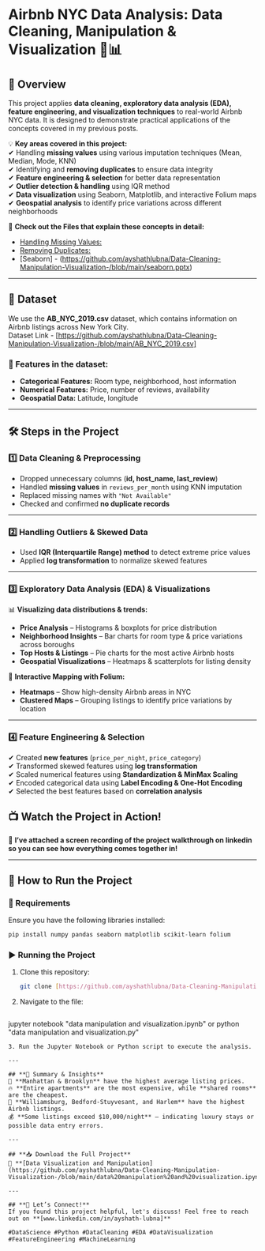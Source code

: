 # **Airbnb NYC Data Analysis: Data Cleaning, Manipulation & Visualization** 🏡📊  

## **📌 Overview**  
This project applies **data cleaning, exploratory data analysis (EDA), feature engineering, and visualization techniques** to real-world Airbnb NYC data. It is designed to demonstrate practical applications of the concepts covered in my previous posts.  

💡 **Key areas covered in this project:**  
✔ Handling **missing values** using various imputation techniques (Mean, Median, Mode, KNN)  
✔ Identifying and **removing duplicates** to ensure data integrity  
✔ **Feature engineering & selection** for better data representation  
✔ **Outlier detection & handling** using IQR method  
✔ **Data visualization** using Seaborn, Matplotlib, and interactive Folium maps  
✔ **Geospatial analysis** to identify price variations across different neighborhoods  

🔗 **Check out the Files that explain these concepts in detail:**  
- [Handling Missing Values:](https://github.com/ayshathlubna/Data-Cleaning-Manipulation-Visualization-/blob/main/Handling%20Missing%20Values%20in%20Data%20Analysis.pptx)
- [Removing Duplicates:](https://github.com/ayshathlubna/Data-Cleaning-Manipulation-Visualization-/blob/main/handling%20duplicates.pptx)
- [Seaborn] - (https://github.com/ayshathlubna/Data-Cleaning-Manipulation-Visualization-/blob/main/seaborn.pptx)

---

## **📂 Dataset**  
We use the **AB_NYC_2019.csv** dataset, which contains information on Airbnb listings across New York City.  
Dataset Link - [https://github.com/ayshathlubna/Data-Cleaning-Manipulation-Visualization-/blob/main/AB_NYC_2019.csv]

### **🔹 Features in the dataset:**  
- **Categorical Features:** Room type, neighborhood, host information  
- **Numerical Features:** Price, number of reviews, availability  
- **Geospatial Data:** Latitude, longitude  

---

## **🛠 Steps in the Project**  

### **1️⃣ Data Cleaning & Preprocessing**  
- Dropped unnecessary columns (**id, host_name, last_review**)  
- Handled **missing values** in `reviews_per_month` using KNN imputation  
- Replaced missing names with `"Not Available"`  
- Checked and confirmed **no duplicate records**  

---

### **2️⃣ Handling Outliers & Skewed Data**  
- Used **IQR (Interquartile Range) method** to detect extreme price values  
- Applied **log transformation** to normalize skewed features  

---

### **3️⃣ Exploratory Data Analysis (EDA) & Visualizations**  
📊 **Visualizing data distributions & trends:**  
- **Price Analysis** – Histograms & boxplots for price distribution  
- **Neighborhood Insights** – Bar charts for room type & price variations across boroughs  
- **Top Hosts & Listings** – Pie charts for the most active Airbnb hosts  
- **Geospatial Visualizations** – Heatmaps & scatterplots for listing density  

📍 **Interactive Mapping with Folium:**  
- **Heatmaps** – Show high-density Airbnb areas in NYC  
- **Clustered Maps** – Grouping listings to identify price variations by location  

---

### **4️⃣ Feature Engineering & Selection**  
✔ Created **new features** (`price_per_night`, `price_category`)  
✔ Transformed skewed features using **log transformation**  
✔ Scaled numerical features using **Standardization & MinMax Scaling**  
✔ Encoded categorical data using **Label Encoding & One-Hot Encoding**  
✔ Selected the best features based on **correlation analysis**  



## **📺 Watch the Project in Action!**  
🎥 **I’ve attached a screen recording of the project walkthrough on linkedin so you can see how everything comes together in!**  


---

## **📂 How to Run the Project**  
### **🔧 Requirements**  
Ensure you have the following libraries installed:  

```python
pip install numpy pandas seaborn matplotlib scikit-learn folium
```

### **▶ Running the Project**  
1. Clone this repository:  
   ```bash
   git clone [https://github.com/ayshathlubna/Data-Cleaning-Manipulation-Visualization-]
   ```
2. Navigate to the file:  
   ```bash
  jupyter notebook "data manipulation and visualization.ipynb"
  or
  python "data manipulation and visualization.py"

   ```
3. Run the Jupyter Notebook or Python script to execute the analysis.  

---

## **📜 Summary & Insights**  
🏡 **Manhattan & Brooklyn** have the highest average listing prices.  
🔥 **Entire apartments** are the most expensive, while **shared rooms** are the cheapest.  
📍 **Williamsburg, Bedford-Stuyvesant, and Harlem** have the highest Airbnb listings.  
💰 **Some listings exceed $10,000/night** – indicating luxury stays or possible data entry errors.  

---

## **📥 Download the Full Project**  
📂 **[Data Visualization and Manipulation](https://github.com/ayshathlubna/Data-Cleaning-Manipulation-Visualization-/blob/main/data%20manipulation%20and%20visualization.ipynb)**  

---

## **📢 Let’s Connect!**  
If you found this project helpful, let's discuss! Feel free to reach out on **[www.linkedin.com/in/ayshath-lubna]**  

#DataScience #Python #DataCleaning #EDA #DataVisualization #FeatureEngineering #MachineLearning  
